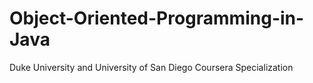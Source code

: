 # Object-Oriented-Programming-in-Java
Duke University and University of San Diego Coursera Specialization
